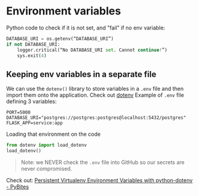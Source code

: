 # Environment variables

Python code to check if it is not set, and "fail" if no env variable:

```python
DATABASE_URI = os.getenv(“DATABASE_URI”)
if not DATABASE_URI:
    logger.critical(“No DATABASE_URI set. Cannot continue!”)
    sys.exit(4)
```

## Keeping env variables in a separate file

We can use the `dotenv()` library to store variables in a `.env` file and then import them onto the application. Check out [dotenv](https://pypi.org/project/python-dotenv/)
Example of `.env` file defining 3 variables:

```
PORT=5000
DATABASE_URI="postgres://postgres:postgres@localhost:5432/postgres"
FLASK_APP=service:app
```

Loading that environment on the code

```python
from dotenv import load_dotenv
load_dotenv()
```

> Note: we NEVER check the `.env` file into GitHub so our secrets are never compromised.

Check out: [Persistent Virtualenv Environment Variables with python-dotenv - PyBites](https://pybit.es/persistent-environment-variables.html)
